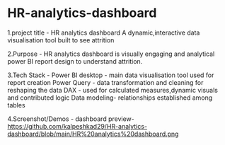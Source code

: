 # HR-analytics-dashboard
1.project title - 
HR analytics dashboard
A dynamic,interactive data visualisation tool built to see attrition

2.Purpose - 
HR analytics dashboard is visually engaging and analytical power BI report design to understand attrition.

3.Tech Stack - 
Power BI desktop - main data visualisation tool used for report creation
Power Query - data transformation and cleaning for reshaping the data
DAX - used for calculated measures,dynamic visuals and contributed logic
Data modeling- relationships established among tables

4.Screenshot/Demos - 
dashboard preview-https://github.com/kalpeshkad29/HR-analytics-dashboard/blob/main/HR%20analytics%20dashboard.png
